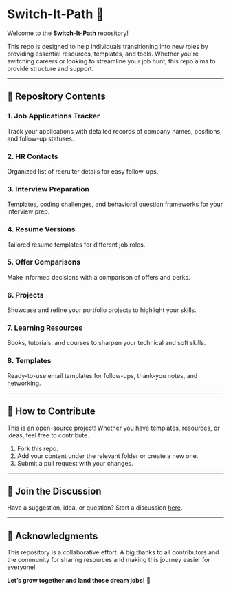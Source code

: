 # Switch-It-Path 🚀  

Welcome to the **Switch-It-Path** repository!  

This repo is designed to help individuals transitioning into new roles by providing essential resources, templates, and tools. Whether you're switching careers or looking to streamline your job hunt, this repo aims to provide structure and support.  

---

## 📂 Repository Contents  

### 1. **Job Applications Tracker**  
Track your applications with detailed records of company names, positions, and follow-up statuses.  

### 2. **HR Contacts**  
Organized list of recruiter details for easy follow-ups.  

### 3. **Interview Preparation**  
Templates, coding challenges, and behavioral question frameworks for your interview prep.  

### 4. **Resume Versions**  
Tailored resume templates for different job roles.  

### 5. **Offer Comparisons**  
Make informed decisions with a comparison of offers and perks.  

### 6. **Projects**  
Showcase and refine your portfolio projects to highlight your skills.  

### 7. **Learning Resources**  
Books, tutorials, and courses to sharpen your technical and soft skills.  

### 8. **Templates**  
Ready-to-use email templates for follow-ups, thank-you notes, and networking.  

---

## 🌟 How to Contribute  

This is an open-source project! Whether you have templates, resources, or ideas, feel free to contribute.  

1. Fork this repo.  
2. Add your content under the relevant folder or create a new one.  
3. Submit a pull request with your changes.  

---

## 🙌 Join the Discussion  

Have a suggestion, idea, or question? Start a discussion [here](https://github.com/Switch-It-Path/discussion).  

---

## 🤝 Acknowledgments  

This repository is a collaborative effort. A big thanks to all contributors and the community for sharing resources and making this journey easier for everyone!  

**Let’s grow together and land those dream jobs!** 🚀
